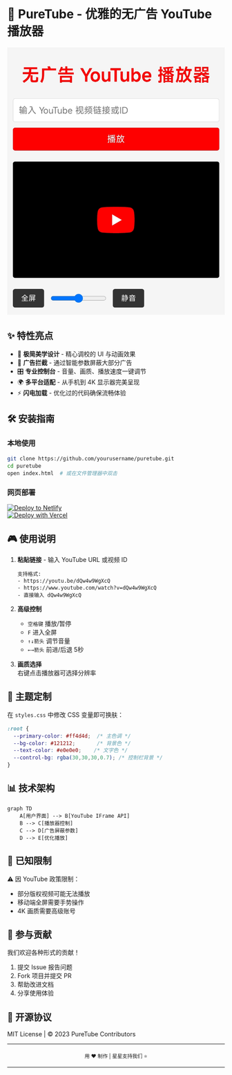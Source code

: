 # 🎥 PureTube - 优雅的无广告 YouTube 播放器  

![PureTube 界面展示](./screenshot.jpg)  

## ✨ 特性亮点  

- 🌈 **极简美学设计** - 精心调校的 UI 与动画效果  
- 🚫 **广告拦截** - 通过智能参数屏蔽大部分广告  
- 🎛️ **专业控制台** - 音量、画质、播放速度一键调节  
- 🌍 **多平台适配** - 从手机到 4K 显示器完美呈现  
- ⚡ **闪电加载** - 优化过的代码确保流畅体验  

## 🛠️ 安装指南  

### 本地使用  
```bash
git clone https://github.com/yourusername/puretube.git
cd puretube
open index.html  # 或在文件管理器中双击
```

### 网页部署  
[![Deploy to Netlify](https://www.netlify.com/img/deploy/button.svg)](https://app.netlify.com/start/deploy?repository=https://github.com/yourusername/puretube)  
[![Deploy with Vercel](https://vercel.com/button)](https://vercel.com/new/clone?repository-url=https://github.com/yourusername/puretube)  

## 🎮 使用说明  

1. **粘贴链接** - 输入 YouTube URL 或视频 ID  
   ```
   支持格式:
   - https://youtu.be/dQw4w9WgXcQ
   - https://www.youtube.com/watch?v=dQw4w9WgXcQ
   - 直接输入 dQw4w9WgXcQ
   ```

2. **高级控制**  
   - `空格键` 播放/暂停  
   - `F` 进入全屏  
   - `↑↓箭头` 调节音量  
   - `←→箭头` 前进/后退 5秒  

3. **画质选择**  
   右键点击播放器可选择分辨率  

## 🌈 主题定制  

在 `styles.css` 中修改 CSS 变量即可换肤：  
```css
:root {
  --primary-color: #ff4d4d;  /* 主色调 */
  --bg-color: #121212;       /* 背景色 */
  --text-color: #e0e0e0;    /* 文字色 */
  --control-bg: rgba(30,30,30,0.7); /* 控制栏背景 */
}
```

## 📊 技术架构  

```mermaid
graph TD
    A[用户界面] --> B[YouTube IFrame API]
    B --> C[播放器控制]
    C --> D[广告屏蔽参数]
    D --> E[优化播放]
```

## 🚧 已知限制  

⚠️ 因 YouTube 政策限制：  
- 部分版权视频可能无法播放  
- 移动端全屏需要手势操作  
- 4K 画质需要高级账号  

## 🤝 参与贡献  

我们欢迎各种形式的贡献！  
1. 提交 Issue 报告问题  
2. Fork 项目并提交 PR  
3. 帮助改进文档  
4. 分享使用体验  

## 📜 开源协议  

MIT License | © 2023 PureTube Contributors  

---

<div align="center">
  <sub>用 ❤️ 制作 | 星星支持我们 ⭐</sub>
</div>

---
